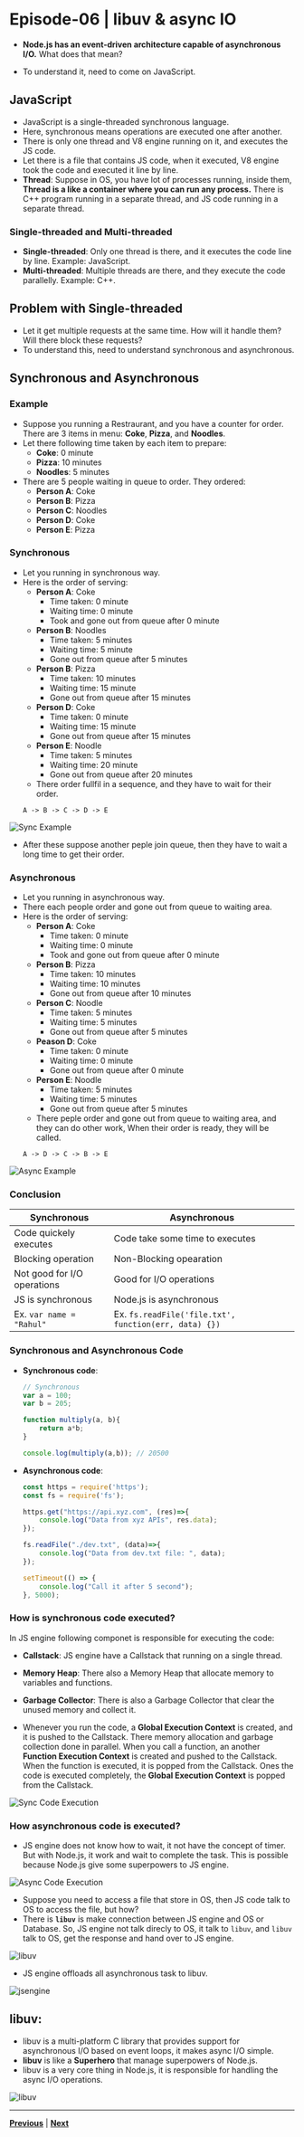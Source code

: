 # Episode-06 | libuv & async IO

- **Node.js has an event-driven architecture capable of asynchronous I/O.** What does that mean?

- To understand it, need to come on JavaScript.

## JavaScript
- JavaScript is a single-threaded synchronous language.
- Here, synchronous means operations are executed one after another.
- There is only one thread and V8 engine running on it, and executes the JS code.
- Let there is a file that contains JS code, when it executed, V8 engine took the code and executed it line by line.
- **Thread**: Suppose in OS, you have lot of processes running, inside them, **Thread is a like a container where you can run any process.** There is C++ program running in a separate thread, and JS code running in a separate thread.

### Single-threaded and Multi-threaded
- **Single-threaded**: Only one thread is there, and it executes the code line by line. Example: JavaScript.
- **Multi-threaded**: Multiple threads are there, and they execute the code parallelly. Example: C++.

## Problem with Single-threaded
- Let it get multiple requests at the same time. How will it handle them? Will there block these requests?
- To understand this, need to understand synchronous and asynchronous.

## Synchronous and Asynchronous
### Example
- Suppose you running a Restraurant, and you have a counter for order. There are 3 items in menu: **Coke**, **Pizza**, and **Noodles**.
- Let there following time taken by each item to prepare:
  - **Coke**: 0 minute
  - **Pizza**: 10 minutes
  - **Noodles**: 5 minutes
- There are 5 people waiting in queue to order. They ordered:
  - **Person A**: Coke
  - **Person B**: Pizza
  - **Person C**: Noodles
  - **Person D**: Coke
  - **Person E**: Pizza

### Synchronous
- Let you running in synchronous way.
- Here is the order of serving:
  - **Person A**: Coke
    - Time taken: 0 minute
    - Waiting time: 0 minute
    - Took and gone out from queue after 0 minute
  - **Person B**: Noodles
    - Time taken: 5 minutes
    - Waiting time: 5 minute
    - Gone out from queue after 5 minutes
  - **Person B**: Pizza
    - Time taken: 10 minutes
    - Waiting time: 15 minute
    - Gone out from queue after 15 minutes
  - **Person D**: Coke
    - Time taken: 0 minute
    - Waiting time: 15 minute
    - Gone out from queue after 15 minutes
  - **Person E**: Noodle
    - Time taken: 5 minutes
    - Waiting time: 20 minute
    - Gone out from queue after 20 minutes
  - There order fullfil in a sequence, and they have to wait for their order.
  ```
  A -> B -> C -> D -> E
  ```

![Sync Example](./images/sync-ex.png)

- After these suppose another peple join queue, then they have to wait a long time to get their order.

### Asynchronous
- Let you running in asynchronous way.
- There each people order and gone out from queue to waiting area. 
- Here is the order of serving:
  - **Person A**: Coke
    - Time taken: 0 minute
    - Waiting time: 0 minute
    - Took and gone out from queue after 0 minute
  - **Person B**: Pizza
    - Time taken: 10 minutes
    - Waiting time: 10 minutes
    - Gone out from queue after 10 minutes
  - **Person C**: Noodle
    - Time taken: 5 minutes
    - Waiting time: 5 minutes
    - Gone out from queue after 5 minutes
  - **Peason D**: Coke
    - Time taken: 0 minute
    - Waiting time: 0 minute
    - Gone out from queue after 0 minute
  - **Person E**: Noodle
    - Time taken: 5 minutes
    - Waiting time: 5 minutes
    - Gone out from queue after 5 minutes
  - There peple order and gone out from queue to waiting area, and they can do other work, When their order is ready, they will be called.
  ```
  A -> D -> C -> B -> E
  ```

![Async Example](./images/async-ex.png)

### Conclusion
| **Synchronous** | **Asynchronous** |
| --- | --- |
| Code quickely executes | Code take some time to executes |
| Blocking operation | Non-Blocking opearation |
| Not good for I/O operations | Good for I/O operations |
| JS is synchronous | Node.js is asynchronous |
| Ex. `var name = "Rahul"` | Ex. `fs.readFile('file.txt', function(err, data) {})` |

### Synchronous and Asynchronous Code
- **Synchronous code**:
  ```js
  // Synchronous
  var a = 100;
  var b = 205;

  function multiply(a, b){
      return a*b;
  }

  console.log(multiply(a,b)); // 20500
  ```

- **Asynchronous code**:
  ```js
  const https = require('https');
  const fs = require('fs');

  https.get("https://api.xyz.com", (res)=>{
      console.log("Data from xyz APIs", res.data);
  });

  fs.readFile("./dev.txt", (data)=>{
      console.log("Data from dev.txt file: ", data);
  });

  setTimeout(() => {
      console.log("Call it after 5 second");
  }, 5000);
  ```

### How is synchronous code executed?
In JS engine following componet is responsible for executing the code:
- **Callstack**: JS engine have a Callstack that running on a single thread.
- **Memory Heap**: There also a Memory Heap that allocate memory to variables and functions.
- **Garbage Collector**: There is also a Garbage Collector that clear the unused memory and collect it.

- Whenever you run the code, a **Global Execution Context** is created, and it is pushed to the Callstack. There memory allocation and garbage collection done in parallel. When you call a function, an another **Function Execution Context** is created and pushed to the Callstack. When the function is executed, it is popped from the Callstack. Ones the code is executed completely, the **Global Execution Context** is popped from the Callstack.

![Sync Code Execution](./images/sync-code-execution.webp)

### How asynchronous code is executed?
- JS engine does not know how to wait, it not have the concept of timer. But with Node.js, it work and wait to complete the task. This is possible because Node.js give some superpowers to JS engine.

![Async Code Execution](./images/async-code-execution.webp)

- Suppose you need to access a file that store in OS, then JS code talk to OS to access the file, but how?
- There is **`libuv`** is make connection between JS engine and OS or Database. So, JS engine not talk direcly to OS, it talk to `libuv`, and `libuv` talk to OS, get the response and hand over to JS engine.

![libuv](./images/libuv2.webp)

- JS engine offloads all asynchronous task to libuv.

![jsengine](./images/jsengine-offloads.webp)

## **libuv**: 
- libuv is a multi-platform C library that provides support for asynchronous I/O based on event loops, it makes async I/O simple.
- **libuv** is like a **Superhero** that manage superpowers of Node.js.
- libuv is a very core thing in Node.js, it is responsible for handling the async I/O operations.

![libuv](./images/libuv.webp)

---

[**Previous**](../S01%20Episode%205/README.md) | [**Next**](../S01%20Episode%207/README.md)